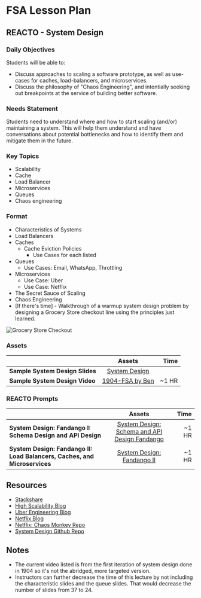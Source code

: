 # FSA Lesson Plan

## REACTO - System Design

### Daily Objectives

Students will be able to:

- Discuss approaches to scaling a software prototype, as well as use-cases for caches, load-balancers, and microservices.
- Discuss the philosophy of "Chaos Engineering", and intentially seeking out breakpoints at the service of building better software.

### Needs Statement

Students need to understand where and how to start scaling (and/or) maintaining a system. This will help them understand and have conversations about potential bottlenecks and how to identify them and mitigate them in the future.

### Key Topics

- Scalability
- Cache
- Load Balancer
- Microservices
- Queues
- Chaos engineering

### Format

- Characteristics of Systems
- Load Balancers
- Caches
    - Cache Eviction Policies
        - Use Cases for each listed
- Queues
    - Use Cases: Email, WhatsApp, Throttling
- Microservices
    - Use Case: Uber
    - Use Case: Netflix
- The Secret Sauce of Scaling
- Chaos Engineering
- [If there's time] - Walkthrough of a warmup system design problem by designing a Grocery Store checkout line using the principles just learned.

![Grocery Store Checkout](./assets/grocery-store.png)

### Assets


|           | Assets             | Time  |
| ------------- |:---------------------: | -----:|
| **Sample System Design Slides**   | [System Design](https://drive.google.com/file/d/1Wln1sWneRmPv2CETmz0RQbsSfhrus7VN/view?usp=sharing)  |      |
| **Sample System Design Video** | [1904-FSA by Ben](https://www.youtube.com/watch?v=EI8pKit4gKM&feature=youtu.be) | ~1 HR


### REACTO Prompts

|           | Assets             | Time  |
| ------------- |:---------------------: | -----:|
| **System Design: Fandango I: Schema Design and API Design** | [System Design: Schema and API Design Fandango][fandango-i] | ~1 HR |
| **System Design: Fandango II: Load Balancers, Caches, and Microservices** | [System Design: Fandango II][fandango-ii] | ~1 HR |

[fandango-i]: https://github.com/FullstackAcademy/technical-interview-prep/blob/master/REACTO-problems/04-system-design/02-fandango-I.md
[fandango-ii]: https://github.com/FullstackAcademy/technical-interview-prep/blob/master/REACTO-problems/04-system-design/03-fandango-II.md

## Resources

- [Stackshare](https://stackshare.io/)
- [High Scalability Blog](highscalability.com/)
- [Uber Engineering Blog](https://eng.uber.com)
- [Netflix Blog](https://medium.com/netflix-techblog)
- [Netflix: Chaos Monkey Repo](https://github.com/Netflix/chaosmonkey)
- [System Design Github Repo](https://github.com/donnemartin/system-design-primer#step-1-review-the-scalability-video-lecture)

## Notes

- The current video listed is from the first iteration of system design done in 1904 so it's not the abridged, more targeted version.
- Instructors can further decrease the time of this lecture by not including the characteristic slides and the queue slides. That would decrease the number of slides from 37 to 24.
